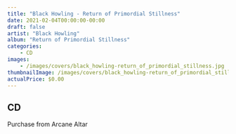 ```yaml
---
title: "Black Howling - Return of Primordial Stillness"
date: 2021-02-04T00:00:00-00:00
draft: false
artist: "Black Howling"
album: "Return of Primordial Stillness"
categories:
    - CD
images:
    - /images/covers/black_howling-return_of_primordial_stillness.jpg
thumbnailImage: /images/covers/black_howling-return_of_primordial_stillness-thumb.jpg
actualPrice: $0.00
---
```


## CD
Purchase from Arcane Altar
